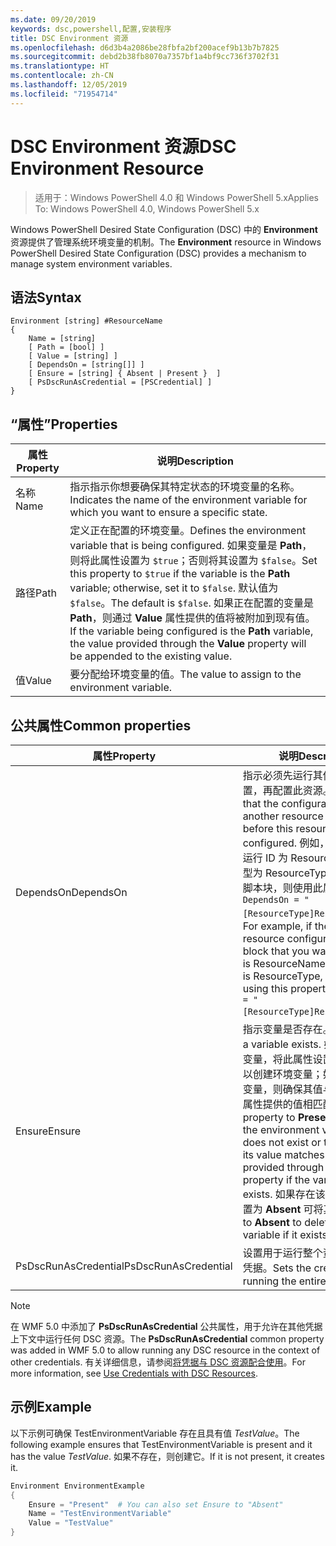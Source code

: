 ```yaml
---
ms.date: 09/20/2019
keywords: dsc,powershell,配置,安装程序
title: DSC Environment 资源
ms.openlocfilehash: d6d3b4a2086be28fbfa2bf200acef9b13b7b7825
ms.sourcegitcommit: debd2b38fb8070a7357bf1a4bf9cc736f3702f31
ms.translationtype: HT
ms.contentlocale: zh-CN
ms.lasthandoff: 12/05/2019
ms.locfileid: "71954714"
---
```

# <a name="dsc-environment-resource"></a><span data-ttu-id="75989-103">DSC Environment 资源</span><span class="sxs-lookup"><span data-stu-id="75989-103">DSC Environment Resource</span></span>

> <span data-ttu-id="75989-104">适用于：Windows PowerShell 4.0 和 Windows PowerShell 5.x</span><span class="sxs-lookup"><span data-stu-id="75989-104">Applies To: Windows PowerShell 4.0, Windows PowerShell 5.x</span></span>

<span data-ttu-id="75989-105">Windows PowerShell Desired State Configuration (DSC) 中的 **Environment** 资源提供了管理系统环境变量的机制。</span><span class="sxs-lookup"><span data-stu-id="75989-105">The **Environment** resource in Windows PowerShell Desired State Configuration (DSC) provides a mechanism to manage system environment variables.</span></span>

## <a name="syntax"></a><span data-ttu-id="75989-106">语法</span><span class="sxs-lookup"><span data-stu-id="75989-106">Syntax</span></span>

```Syntax
Environment [string] #ResourceName
{
    Name = [string]
    [ Path = [bool] ]
    [ Value = [string] ]
    [ DependsOn = [string[]] ]
    [ Ensure = [string] { Absent | Present }  ]
    [ PsDscRunAsCredential = [PSCredential] ]
}
```

## <a name="properties"></a><span data-ttu-id="75989-107">“属性”</span><span class="sxs-lookup"><span data-stu-id="75989-107">Properties</span></span>

|<span data-ttu-id="75989-108">属性</span><span class="sxs-lookup"><span data-stu-id="75989-108">Property</span></span> |<span data-ttu-id="75989-109">说明</span><span class="sxs-lookup"><span data-stu-id="75989-109">Description</span></span> |
|---|---|
|<span data-ttu-id="75989-110">名称</span><span class="sxs-lookup"><span data-stu-id="75989-110">Name</span></span> |<span data-ttu-id="75989-111">指示指示你想要确保其特定状态的环境变量的名称。</span><span class="sxs-lookup"><span data-stu-id="75989-111">Indicates the name of the environment variable for which you want to ensure a specific state.</span></span> |
|<span data-ttu-id="75989-112">路径</span><span class="sxs-lookup"><span data-stu-id="75989-112">Path</span></span> |<span data-ttu-id="75989-113">定义正在配置的环境变量。</span><span class="sxs-lookup"><span data-stu-id="75989-113">Defines the environment variable that is being configured.</span></span> <span data-ttu-id="75989-114">如果变量是 **Path**，则将此属性设置为 `$true`；否则将其设置为 `$false`。</span><span class="sxs-lookup"><span data-stu-id="75989-114">Set this property to `$true` if the variable is the **Path** variable; otherwise, set it to `$false`.</span></span> <span data-ttu-id="75989-115">默认值为 `$false`。</span><span class="sxs-lookup"><span data-stu-id="75989-115">The default is `$false`.</span></span> <span data-ttu-id="75989-116">如果正在配置的变量是 **Path**，则通过 **Value** 属性提供的值将被附加到现有值。</span><span class="sxs-lookup"><span data-stu-id="75989-116">If the variable being configured is the **Path** variable, the value provided through the **Value** property will be appended to the existing value.</span></span> |
|<span data-ttu-id="75989-117">值</span><span class="sxs-lookup"><span data-stu-id="75989-117">Value</span></span> |<span data-ttu-id="75989-118">要分配给环境变量的值。</span><span class="sxs-lookup"><span data-stu-id="75989-118">The value to assign to the environment variable.</span></span> |

## <a name="common-properties"></a><span data-ttu-id="75989-119">公共属性</span><span class="sxs-lookup"><span data-stu-id="75989-119">Common properties</span></span>

|<span data-ttu-id="75989-120">属性</span><span class="sxs-lookup"><span data-stu-id="75989-120">Property</span></span> |<span data-ttu-id="75989-121">说明</span><span class="sxs-lookup"><span data-stu-id="75989-121">Description</span></span> |
|---|---|
|<span data-ttu-id="75989-122">DependsOn</span><span class="sxs-lookup"><span data-stu-id="75989-122">DependsOn</span></span> |<span data-ttu-id="75989-123">指示必须先运行其他资源的配置，再配置此资源。</span><span class="sxs-lookup"><span data-stu-id="75989-123">Indicates that the configuration of another resource must run before this resource is configured.</span></span> <span data-ttu-id="75989-124">例如，如果想要首先运行 ID 为 ResourceName、类型为 ResourceType 的资源配置脚本块，则使用此属性的语法为 `DependsOn = "[ResourceType]ResourceName"`。</span><span class="sxs-lookup"><span data-stu-id="75989-124">For example, if the ID of the resource configuration script block that you want to run first is ResourceName and its type is ResourceType, the syntax for using this property is `DependsOn = "[ResourceType]ResourceName"`.</span></span> |
|<span data-ttu-id="75989-125">Ensure</span><span class="sxs-lookup"><span data-stu-id="75989-125">Ensure</span></span> |<span data-ttu-id="75989-126">指示变量是否存在。</span><span class="sxs-lookup"><span data-stu-id="75989-126">Indicates if a variable exists.</span></span> <span data-ttu-id="75989-127">如果不存在此变量，将此属性设置为 **Present** 以创建环境变量；如果已存在此变量，则确保其值与通过 **Value** 属性提供的值相匹配。</span><span class="sxs-lookup"><span data-stu-id="75989-127">Set this property to **Present** to create the environment variable if it does not exist or to ensure that its value matches what is provided through the **Value** property if the variable already exists.</span></span> <span data-ttu-id="75989-128">如果存在该变量，将其设置为 **Absent** 可将其删除。</span><span class="sxs-lookup"><span data-stu-id="75989-128">Set it to **Absent** to delete the variable if it exists.</span></span> |
|<span data-ttu-id="75989-129">PsDscRunAsCredential</span><span class="sxs-lookup"><span data-stu-id="75989-129">PsDscRunAsCredential</span></span> |<span data-ttu-id="75989-130">设置用于运行整个资源的身份的凭据。</span><span class="sxs-lookup"><span data-stu-id="75989-130">Sets the credential for running the entire resource as.</span></span> |

> [!NOTE]
> <span data-ttu-id="75989-131">在 WMF 5.0 中添加了 **PsDscRunAsCredential** 公共属性，用于允许在其他凭据上下文中运行任何 DSC 资源。</span><span class="sxs-lookup"><span data-stu-id="75989-131">The **PsDscRunAsCredential** common property was added in WMF 5.0 to allow running any DSC resource in the context of other credentials.</span></span> <span data-ttu-id="75989-132">有关详细信息，请参阅[将凭据与 DSC 资源配合使用](../../../configurations/runasuser.md)。</span><span class="sxs-lookup"><span data-stu-id="75989-132">For more information, see [Use Credentials with DSC Resources](../../../configurations/runasuser.md).</span></span>

## <a name="example"></a><span data-ttu-id="75989-133">示例</span><span class="sxs-lookup"><span data-stu-id="75989-133">Example</span></span>

<span data-ttu-id="75989-134">以下示例可确保 TestEnvironmentVariable 存在且具有值 _TestValue_。</span><span class="sxs-lookup"><span data-stu-id="75989-134">The following example ensures that TestEnvironmentVariable is present and it has the value _TestValue_.</span></span> <span data-ttu-id="75989-135">如果不存在，则创建它。</span><span class="sxs-lookup"><span data-stu-id="75989-135">If it is not present, it creates it.</span></span>

```powershell
Environment EnvironmentExample
{
    Ensure = "Present"  # You can also set Ensure to "Absent"
    Name = "TestEnvironmentVariable"
    Value = "TestValue"
}
```